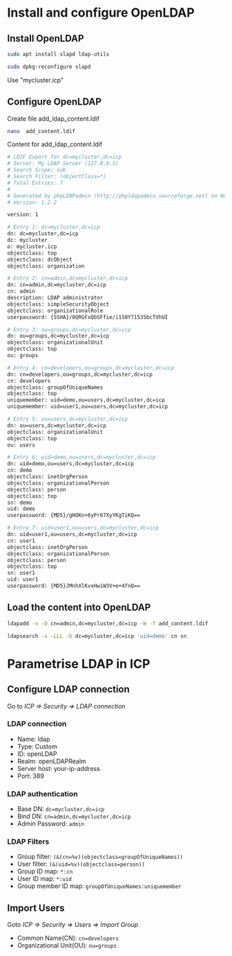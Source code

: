 # Install and configure OpenLDAP

## Install OpenLDAP

```bash
sudo apt install slapd ldap-utils

sudo dpkg-reconfigure slapd

```
Use "mycluster.icp"

## Configure OpenLDAP
Create file add_ldap_content.ldif
```bash
nano  add_content.ldif

```

Content for add_ldap_content.ldif

```bash
# LDIF Export for dc=mycluster,dc=icp
# Server: My LDAP Server (127.0.0.1)
# Search Scope: sub
# Search Filter: (objectClass=*)
# Total Entries: 7
#
# Generated by phpLDAPadmin (http://phpldapadmin.sourceforge.net) on November 2, 2017 1:15 pm
# Version: 1.2.2

version: 1

# Entry 1: dc=mycluster,dc=icp
dn: dc=mycluster,dc=icp
dc: mycluster
o: mycluster.icp
objectclass: top
objectclass: dcObject
objectclass: organization

# Entry 2: cn=admin,dc=mycluster,dc=icp
dn: cn=admin,dc=mycluster,dc=icp
cn: admin
description: LDAP administrator
objectclass: simpleSecurityObject
objectclass: organizationalRole
userpassword: {SSHA}/0QRGFxQbSFfie/i1S0Y71535bcTVhUI

# Entry 3: ou=groups,dc=mycluster,dc=icp
dn: ou=groups,dc=mycluster,dc=icp
objectclass: organizationalUnit
objectclass: top
ou: groups

# Entry 4: cn=developers,ou=groups,dc=mycluster,dc=icp
dn: cn=developers,ou=groups,dc=mycluster,dc=icp
cn: developers
objectclass: groupOfUniqueNames
objectclass: top
uniquemember: uid=demo,ou=users,dc=mycluster,dc=icp
uniquemember: uid=user1,ou=users,dc=mycluster,dc=icp

# Entry 5: ou=users,dc=mycluster,dc=icp
dn: ou=users,dc=mycluster,dc=icp
objectclass: organizationalUnit
objectclass: top
ou: users

# Entry 6: uid=demo,ou=users,dc=mycluster,dc=icp
dn: uid=demo,ou=users,dc=mycluster,dc=icp
cn: demo
objectclass: inetOrgPerson
objectclass: organizationalPerson
objectclass: person
objectclass: top
sn: demo
uid: demo
userpassword: {MD5}/gHOKn+6yPr67XyYKgTiKQ==

# Entry 7: uid=user1,ou=users,dc=mycluster,dc=icp
dn: uid=user1,ou=users,dc=mycluster,dc=icp
cn: user1
objectclass: inetOrgPerson
objectclass: organizationalPerson
objectclass: person
objectclass: top
sn: user1
uid: user1
userpassword: {MD5}JMnhXlKvxHwiW3V+e+4fnQ==


```

## Load the content into OpenLDAP
```bash
ldapadd -x -D cn=admin,dc=mycluster,dc=icp -W -f add_content.ldif

ldapsearch -x -LLL -b dc=mycluster,dc=icp 'uid=demo' cn sn
```

# Parametrise LDAP in ICP

## Configure LDAP connection
Go to *ICP => Security => LDAP connection*

### LDAP connection

* Name: ldap
* Type: Custom
* ID: openLDAP
* Realm: openLDAPRealm
* Server host: your-ip-address
* Port: 389

### LDAP authentication

* Base DN: `dc=mycluster,dc=icp`
* Bind DN: `cn=admin,dc=mycluster,dc=icp`
* Admin Password: `admin`

### LDAP Filters

* Group filter: `(&(cn=%v)(objectclass=groupOfUniqueNames))`
* User filter: `(&(uid=%v)(objectclass=person))`
* Group ID map: `*:cn`
* User ID map: `*:uid`
* Group member ID map: `groupOfUniqueNames:uniquemember`


## Import Users
Goto *ICP => Security => Users => Import Group*

* Common Name(CN): `cn=developers`
* Organizational Unit(OU): `ou=groups`

